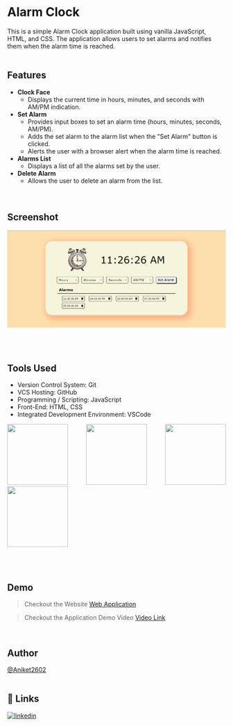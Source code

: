 # Alarm Clock

This is a simple Alarm Clock application built using vanilla JavaScript, HTML, and CSS. The application allows users to set alarms and notifies them when the alarm time is reached.
<br>
<br>

## Features

- **Clock Face**
  - Displays the current time in hours, minutes, and seconds with AM/PM indication.
- **Set Alarm**
  - Provides input boxes to set an alarm time (hours, minutes, seconds, AM/PM).
  - Adds the set alarm to the alarm list when the "Set Alarm" button is clicked.
  - Alerts the user with a browser alert when the alarm time is reached.
- **Alarms List**
  - Displays a list of all the alarms set by the user.
- **Delete Alarm** 
  - Allows the user to delete an alarm from the list.
  <br>
  <br>

## Screenshot

![App Screenshot](https://github.com/Aniket2602/Alarm-Clock/blob/main/Screenshot/Screenshot_1.png)

<br>
<br>

## Tools Used
- Version Control System: Git
- VCS Hosting: GitHub
- Programming / Scripting: JavaScript
- Front-End: HTML, CSS
- Integrated Development Environment: VSCode
<p style="text-align: justify">
<img height="140" width="140" src="https://www.w3.org/html/logo/downloads/HTML5_Logo_256.png">
<img height="140" width="140" src="https://logodix.com/logo/470309.png">
<img height="140" width="140" src="https://upload.wikimedia.org/wikipedia/commons/6/6a/JavaScript-logo.png">
<img height="140" width="140" src="https://code.visualstudio.com/assets/apple-touch-icon.png">
</p>
<br>
<br>

## Demo

> Checkout the Website [Web Application](https://aniket2602.github.io/Alarm-Clock/)

> Checkout the Application Demo Video [Video Link](https://drive.google.com/file/d/1qsIVmki7lbXVgUHAZBaWP-cPXbUv94GL/view?usp=drive_link)

<br>

## Author
[@Aniket2602](https://github.com/Aniket2602)
<br>
<br>

## 🔗 Links

[![linkedin](https://img.shields.io/badge/linkedin-0A66C2?style=for-the-badge&logo=linkedin&logoColor=white)](https://www.linkedin.com/in/aniket-sangale/)
